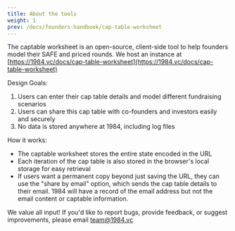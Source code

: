 ```yaml
---
title: About the tools
weight: 1
prev: /docs/founders-handbook/cap-table-worksheet
---
```


The captable worksheet is an open-source, client-side tool to help founders model their SAFE and priced rounds. We host an instance at [https://1984.vc/docs/cap-table-worksheet](https://1984.vc/docs/cap-table-worksheet)

Design Goals:

1. Users can enter their cap table details and model different fundraising scenarios
2. Users can share this cap table with co-founders and investors easily and securely
3. No data is stored anywhere at 1984, including log files

How it works:

- The captable worksheet stores the entire state encoded in the URL
- Each iteration of the cap table is also stored in the browser's local storage for easy retrieval
- If users want a permanent copy beyond just saving the URL, they can use the "share by email" option, which sends the cap table details to their email. 1984 will have a record of the email address but not the email content or captable information.

We value all input! If you'd like to report bugs, provide feedback, or suggest improvements, please email [team@1984.vc](mailto:team@1984.vc)